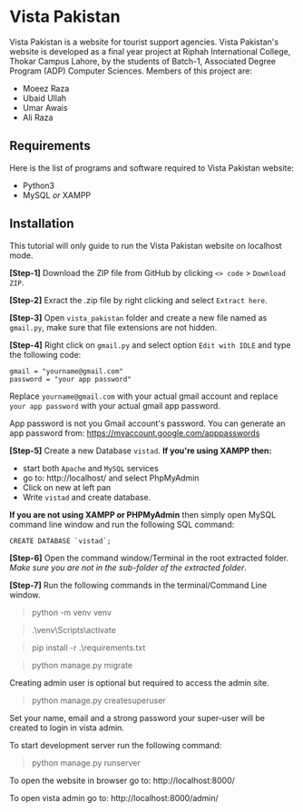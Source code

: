 # Vista Pakistan
Vista Pakistan is a website for tourist support agencies. Vista Pakistan's website is developed as a final year project at Riphah International College, Thokar Campus Lahore, by the students of Batch-1, Associated Degree Program (ADP) Computer Sciences. Members of this project are:
- Moeez Raza
- Ubaid Ullah
- Umar Awais
- Ali Raza
## Requirements
Here is the list of programs and software required to Vista Pakistan website:
- Python3
- MySQL _or_ XAMPP
## Installation
This tutorial will only guide to run the Vista Pakistan website on localhost mode.

**[Step-1]** Download the ZIP file from GitHub by clicking `<> code` > `Download ZIP`.

**[Step-2]** Exract the .zip file by right clicking and select `Extract here`.

**[Step-3]** Open `vista_pakistan` folder and create a new file named as `gmail.py`, make sure that file extensions are not hidden.

**[Step-4]** Right click on `gmail.py` and select option `Edit with IDLE` and type the following code:
```
gmail = "yourname@gmail.com"
password = "your app password"
```
Replace `yourname@gmail.com` with your actual gmail account and replace `your app password` with your actual gmail app password.

App password is not you Gmail account's password. You can generate an app password from: https://myaccount.google.com/apppasswords

**[Step-5]** Create a new Database `vistad`. **If you're using XAMPP then:**
- start both `Apache` and `MySQL` services
- go to: http://localhost/ and select PhpMyAdmin
- Click on new at left pan
- Write `vistad` and create database.

**If you are not using XAMPP or PHPMyAdmin** then simply open MySQL command line window and run the following SQL command:
```
CREATE DATABASE `vistad`;
```

**[Step-6]** Open the command window/Terminal in the root extracted folder. _Make sure you are not in the sub-folder of the extracted folder_.

**[Step-7]** Run the following commands in the terminal/Command Line window.
> python -m venv venv

> .\venv\Scripts\activate

> pip install -r .\requirements.txt

> python manage.py migrate

Creating admin user is optional but required to access the admin site.
> python manage.py createsuperuser

Set your name, email and a strong password your super-user will be created to login in vista admin.

To start development server run the following command:
> python manage.py runserver

To open the website in browser go to: http://localhost:8000/

To open vista admin go to: http://localhost:8000/admin/
